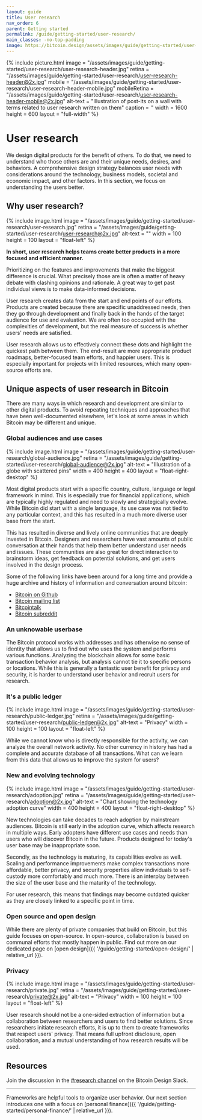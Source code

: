 ```yaml
---
layout: guide
title: User research
nav_order: 6
parent: Getting started
permalink: /guide/getting-started/user-research/
main_classes: -no-top-padding
image: https://bitcoin.design/assets/images/guide/getting-started/user-research/user-research-preview.jpg
---
```


<!--

Editor's notes

Goal of this page is to frame user research in the bitcoin ecosystem.
- The role, importance, and value of user research
- Unique aspects of the space
- Starting points for getting involved
- Further resources

Ideas for further content could be deep-dives into specific methods and frameworks,
and practical resources like survey kits. For generic content around user research,
it should be considered whether to include it or link to external resources.

Illustration sources

- https://www.figma.com/file/qzvCvqhSRx3Jq8aywaSjlr/Bitcoin-Design-Guide-Illustrations-CO?node-id=288%3A652

-->

{% include picture.html
   image = "/assets/images/guide/getting-started/user-research/user-research-header.jpg"
   retina = "/assets/images/guide/getting-started/user-research/user-research-header@2x.jpg"
   mobile = "/assets/images/guide/getting-started/user-research/user-research-header-mobile.jpg"
   mobileRetina = "/assets/images/guide/getting-started/user-research/user-research-header-mobile@2x.jpg"
   alt-text = "Illustration of post-its on a wall with terms related to user research written on them"
   caption = ''
   width = 1600
   height = 600
   layout = "full-width"
%}

# User research

We design digital products for the benefit of others. To do that, we need to understand who those others are and their unique needs, desires, and behaviors. A comprehensive design strategy balances user needs with considerations around the technology, business models, societal and economic impact, and other factors. In this section, we focus on understanding the users better.

## Why user research?

<div class="center" markdown="1">

{% include image.html
   image = "/assets/images/guide/getting-started/user-research/user-research.jpg"
   retina = "/assets/images/guide/getting-started/user-research/user-research@2x.jpg"
   alt-text = ""
   width = 100
   height = 100
   layout = "float-left"
%}

**In short, user research helps teams create better products in a more focused and efficient manner.**

Prioritizing on the features and improvements that make the biggest difference is crucial. What precisely those are is often a matter of heavy debate with clashing opinions and rationale. A great way to get past individual views is to make data-informed decisions.

User research creates data from the start and end points of our efforts. Products are created because there are specific unaddressed needs, then they go through development and finally back in the hands of the target audience for use and evaluation. We are often too occupied with the complexities of development, but the real measure of success is whether users' needs are satisfied.

</div>

User research allows us to effectively connect these dots and highlight the quickest path between them. The end-result are more appropriate product roadmaps, better-focused team efforts, and happier users. This is especially important for projects with limited resources, which many open-source efforts are.

## Unique aspects of user research in Bitcoin

There are many ways in which research and development are similar to other digital products. To avoid repeating techniques and approaches that have been well-documented elsewhere, let's look at some areas in which Bitcoin may be different and unique.

### Global audiences and use cases

<div class="center" markdown="1">

{% include image.html
   image = "/assets/images/guide/getting-started/user-research/global-audience.jpg"
   retina = "/assets/images/guide/getting-started/user-research/global-audience@2x.jpg"
   alt-text = "Illustration of a globe with scattered pins"
   width = 400
   height = 400
   layout = "float-right-desktop"
%}

Most digital products start with a specific country, culture, language or legal framework in mind. This is especially true for financial applications, which are typically highly regulated and need to slowly and strategically evolve. While Bitcoin did start with a single language, its use case was not tied to any particular context, and this has resulted in a much more diverse user base from the start.

This has resulted in diverse and lively online communities that are deeply invested in Bitcoin. Designers and researchers have vast amounts of public conversation at their hands that help them better understand user needs and issues. These communities are also great for direct interaction to brainstorm ideas, get feedback on potential solutions, and get users involved in the design process.

Some of the following links have been around for a long time and provide a huge archive and history of information and conversation around bitcoin:
- [Bitcoin on Github](https://github.com/bitcoin)
- [Bitcoin mailing list](https://lists.linuxfoundation.org/mailman/listinfo/bitcoin-dev)
- [Bitcointalk](https://bitcointalk.org/)
- [Bitcoin subreddit](https://www.reddit.com/r/bitcoin)

</div>

### An unknowable userbase

The Bitcoin protocol works with addresses and has otherwise no sense of identity that allows us to find out who uses the system and performs various functions. Analyzing the blockchain allows for some basic transaction behavior analysis, but analysis cannot tie it to specific persons or locations. While this is generally a fantastic user benefit for privacy and security, it is harder to understand user behavior and recruit users for research.

### It's a public ledger

<div class="center" markdown="1">

{% include image.html
   image = "/assets/images/guide/getting-started/user-research/public-ledger.jpg"
   retina = "/assets/images/guide/getting-started/user-research/public-ledger@2x.jpg"
   alt-text = "Privacy"
   width = 100
   height = 100
   layout = "float-left"
%}

While we cannot know who is directly responsible for the activity, we can analyze the overall network activity. No other currency in history has had a complete and accurate database of all transactions. What can we learn from this data that allows us to improve the system for users?

</div>

### New and evolving technology

<div class="center" markdown="1">

{% include image.html
   image = "/assets/images/guide/getting-started/user-research/adoption.jpg"
   retina = "/assets/images/guide/getting-started/user-research/adoption@2x.jpg"
   alt-text = "Chart showing the technology adoption curve"
   width = 400
   height = 400
   layout = "float-right-desktop"
%}

New technologies can take decades to reach adoption by mainstream audiences. Bitcoin is still early in the adoption curve, which affects research in multiple ways. Early adopters have different use cases and needs than users who will discover Bitcoin in the future. Products designed for today's user base may be inappropriate soon.

Secondly, as the technology is maturing, its capabilities evolve as well. Scaling and performance improvements make complex transactions more affordable, better privacy, and security properties allow individuals to self-custody more comfortably and much more. There is an interplay between the size of the user base and the maturity of the technology.

For user research, this means that findings may become outdated quicker as they are closely linked to a specific point in time.

<!--

Links to:
- BIPs

-->

</div>

### Open source and open design

While there are plenty of private companies that build on Bitcoin, but this guide focuses on open-source. In open-source, collaboration is based on communal efforts that mostly happen in public. Find out more on our dedicated page on [open design]({{ '/guide/getting-started/open-design/' | relative_url }}).

<!--

Links to:
- Open design
- Connect with others who work on related projects
- Provide easy ways for community members to conduct research

-->

### Privacy

<div class="center" markdown="1">

{% include image.html
   image = "/assets/images/guide/getting-started/user-research/private.jpg"
   retina = "/assets/images/guide/getting-started/user-research/private@2x.jpg"
   alt-text = "Privacy"
   width = 100
   height = 100
   layout = "float-left"
%}

User research should not be a one-sided extraction of information but a collaboration between researchers and users to find better solutions. Since researchers initiate research efforts, it is up to them to create frameworks that respect users' privacy. That means full upfront disclosure, open collaboration, and a mutual understanding of how research results will be used.

</div>

<!--

Links to:
- Anonymous surveys

-->

## Resources

Join the discussion in the [#research channel](https://bitcoindesign.slack.com/archives/C015DQEPCHJ) on the Bitcoin Design Slack.

<!--

Links to:
- Research projects from Jamaal, Thor, Maggie, etc

-->

---

Frameworks are helpful tools to organize user behavior. Our next section introduces one with a focus on [personal finance]({{ '/guide/getting-started/personal-finance/' | relative_url }}).
